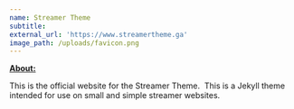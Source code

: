 ```yaml
---
name: Streamer Theme
subtitle:
external_url: 'https://www.streamertheme.ga'
image_path: /uploads/favicon.png
---
```


<u><strong>About:</strong></u>

This is the official website for the Streamer Theme.&nbsp; This is a Jekyll theme intended for use on small and simple streamer websites.
